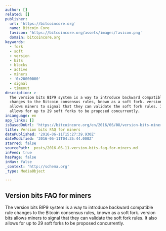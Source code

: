 ```yaml
---
author: []
related: []
publisher:
  url: 'https://bitcoincore.org'
  name: Bitcoin Core
  favicon: 'https://bitcoincore.org/assets/images/favicon.png'
  domain: bitcoincore.org
keywords:
  - fork
  - soft
  - version
  - bits
  - blocks
  - active
  - miners
  - '0x20000000'
  - signal
  - timeout
description: >-
  The version bits BIP9 system is a way to introduce backward compatible rule
  changes to the Bitcoin consensus rules, known as a soft fork. version bits
  allows miners to signal that they can validate the soft fork rules. It also
  allows for up to 29 soft forks to be proposed concurrently.
inLanguage: en
app_links: []
isBasedOnUrl: 'https://bitcoincore.org/en/2016/06/08/version-bits-miners-faq/'
title: Version bits FAQ for miners
datePublished: '2016-06-11T15:27:39.930Z'
dateModified: '2016-06-11T04:35:44.000Z'
starred: false
sourcePath: _posts/2016-06-11-version-bits-faq-for-miners.md
inFeed: true
hasPage: false
inNav: false
_context: 'http://schema.org'
_type: MediaObject

---
```

<article style=""><h1>Version bits FAQ for miners</h1><p>The version bits BIP9 system is a way to introduce backward compatible rule changes to the Bitcoin consensus rules, known as a soft fork. version bits allows miners to signal that they can validate the soft fork rules. It also allows for up to 29 soft forks to be proposed concurrently.</p></article>
